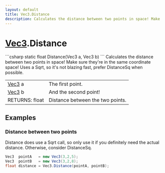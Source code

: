 ```yaml
---
layout: default
title: Vec3.Distance
description: Calculates the distance between two points in space! Make sure they're in the same coordinate space! Uses a Sqrt, so it's not blazing fast, prefer DistanceSq when possible.
---
```

# [Vec3]({{site.url}}/Pages/Reference/Vec3.html).Distance

<div class='signature' markdown='1'>
```csharp
static float Distance(Vec3 a, Vec3 b)
```
Calculates the distance between two points in space!
Make sure they're in the same coordinate space! Uses a Sqrt, so
it's not blazing fast, prefer DistanceSq when possible.
</div>

|  |  |
|--|--|
|[Vec3]({{site.url}}/Pages/Reference/Vec3.html) a|The first point.|
|[Vec3]({{site.url}}/Pages/Reference/Vec3.html) b|And the second point!|
|RETURNS: float|Distance between the two points.|





## Examples

### Distance between two points

Distance does use a Sqrt call, so only use it if you definitely
need the actual distance. Otherwise, consider DistanceSq.
```csharp
Vec3  pointA   = new Vec3(3,2,5);
Vec3  pointB   = new Vec3(3,2,8);
float distance = Vec3.Distance(pointA, pointB);
```

